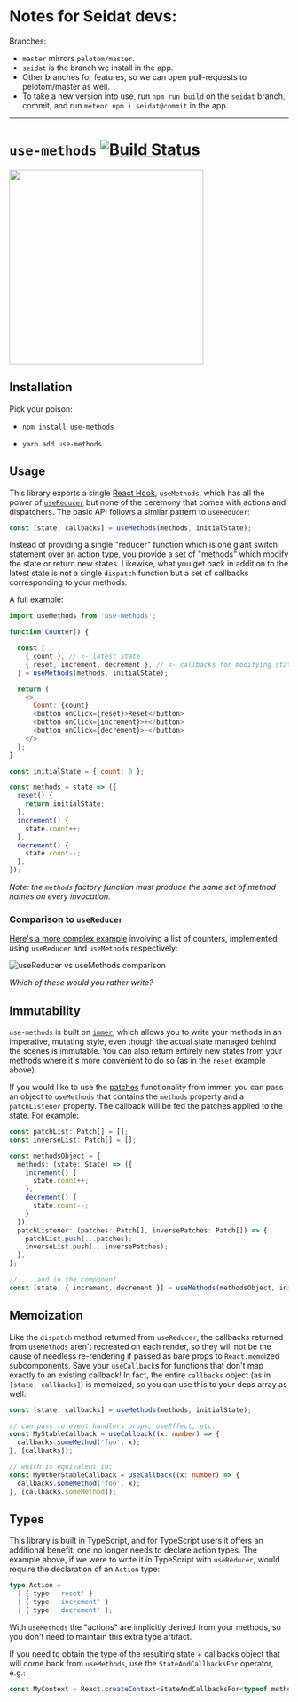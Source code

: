 # Notes for Seidat devs:

Branches:
- `master` mirrors `pelotom/master`.
- `seidat` is the branch we install in the app.
- Other branches for features, so we can open pull-requests to pelotom/master as well.
- To take a new version into use, run `npm run build` on the `seidat` branch, commit, and run `meteor npm i seidat@commit` in the app.

---

# `use-methods` [![Build Status](https://travis-ci.com/pelotom/use-methods.svg?branch=master)](https://travis-ci.com/pelotom/use-methods)

<img src="https://i.imgur.com/2GzRGBU.png" width="350">

## Installation

Pick your poison:
- ```
  npm install use-methods
  ```
- ```
  yarn add use-methods
  ```

## Usage

This library exports a single [React Hook](https://reactjs.org/docs/hooks-intro.html), `useMethods`, which has all the power of [`useReducer`](https://reactjs.org/docs/hooks-reference.html#usereducer) but none of the ceremony that comes with actions and dispatchers. The basic API follows a similar pattern to `useReducer`:

```js
const [state, callbacks] = useMethods(methods, initialState);
```

Instead of providing a single "reducer" function which is one giant switch statement over an action type, you provide a set of "methods" which modify the state or return new states. Likewise, what you get back in addition to the latest state is not a single `dispatch` function but a set of callbacks corresponding to your methods.

A full example:

```js
import useMethods from 'use-methods';

function Counter() {

  const [
    { count }, // <- latest state
    { reset, increment, decrement }, // <- callbacks for modifying state
  ] = useMethods(methods, initialState);

  return (
    <>
      Count: {count}
      <button onClick={reset}>Reset</button>
      <button onClick={increment}>+</button>
      <button onClick={decrement}>-</button>
    </>
  );
}

const initialState = { count: 0 };

const methods = state => ({
  reset() {
    return initialState;
  },
  increment() {
    state.count++;
  },
  decrement() {
    state.count--;
  },
});
```

*Note: the `methods` factory function must produce the same set of method names on every invocation.*

### Comparison to `useReducer`

[Here's a more complex example](https://codesandbox.io/s/2109324q3r) involving a list of counters, implemented using `useReducer` and `useMethods` respectively:

![useReducer vs useMethods comparison](https://i.imgur.com/CayVD72.png)

_Which of these would you rather write?_

## Immutability

`use-methods` is built on [`immer`](https://github.com/mweststrate/immer), which allows you to write your methods in an imperative, mutating style, even though the actual state managed behind the scenes is immutable. You can also return entirely new states from your methods where it's more convenient to do so (as in the `reset` example above).

If you would like to use the [patches](https://github.com/immerjs/immer#patches) functionality from immer,
you can pass an object to `useMethods` that contains the `methods` property and a `patchListener`
property.  The callback will be fed the patches applied to the state. For example: 

```ts
const patchList: Patch[] = [];
const inverseList: Patch[] = [];

const methodsObject = {
  methods: (state: State) => ({
    increment() {
      state.count++;
    },
    decrement() {
      state.count--;
    }
  }),
  patchListener: (patches: Patch[], inversePatches: Patch[]) => {
    patchList.push(...patches);
    inverseList.push(...inversePatches);
  },
};

// ... and in the component
const [state, { increment, decrement }] = useMethods(methodsObject, initialState);
```

## Memoization

Like the `dispatch` method returned from `useReducer`, the callbacks returned from `useMethods` aren't recreated on each render, so they will not be the cause of needless re-rendering if passed as bare props to `React.memo`ized subcomponents. Save your `useCallback`s for functions that don't map exactly to an existing callback! In fact, the entire `callbacks` object (as in `[state, callbacks]`) is memoized, so you can use this to your deps array as well:

```ts
const [state, callbacks] = useMethods(methods, initialState);

// can pass to event handlers props, useEffect, etc:
const MyStableCallback = useCallback((x: number) => {  
  callbacks.someMethod('foo', x);
}, [callbacks]);

// which is equivalent to:
const MyOtherStableCallback = useCallback((x: number) => {
  callbacks.someMethod('foo', x);
}, [callbacks.someMethod]);
```

## Types

This library is built in TypeScript, and for TypeScript users it offers an additional benefit: one no longer needs to declare action types. The example above, if we were to write it in TypeScript with `useReducer`, would require the declaration of an `Action` type:

```ts
type Action =
  | { type: 'reset' }
  | { type: 'increment' }
  | { type: 'decrement' };
```

With `useMethods` the "actions" are implicitly derived from your methods, so you don't need to maintain this extra type artifact.

If you need to obtain the type of the resulting state + callbacks object that will come back from `useMethods`, use the `StateAndCallbacksFor` operator, e.g.:

```ts
const MyContext = React.createContext<StateAndCallbacksFor<typeof methods> | null>(null);
```

